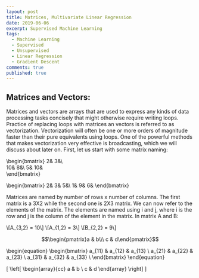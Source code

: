 ```yaml
---
layout: post
title: Matrices, Multivariate Linear Regression
date: 2019-06-06
excerpt: Supervised Machine Learning
tags:
  - Machine Learning
  - Supervised
  - Unsupervised
  - Linear Regression
  - Gradient Descent
comments: true
published: true
---
```


## Matrices and Vectors:
Matrices and vectors are arrays that are used to express any kinds of data processing tasks concisely that might otherwise require writing loops. Practice of replacing loops with matrices an vectors is referred to as vectorization. Vectorization will often be one or more orders of magnitude faster than their pure equivalents using loops. One of the powerful methods that makes vectorization very effective is broadcasting, which we will discuss about later on. First, let us start with some matrix naming:

\begin{bmatrix}
2&  3&\\\
10&  8&\\ 
5&  10&   
\end{bmatrix}

\begin{bmatrix}
2&  3&  5&\\ 
1&  9&  6& 
\end{bmatrix}

Matrices are named by number of rows x number of columns. The first matrix is a 3X2 while the second one is 2X3 matrix. We can now refer to the elements of the matrix. The elements are named using i and j, where i is the row and j is the column of the element in the matrix. In matrix A and B:

\\[A_{3,2} = 10\\]
\\[A_{1,2} = 3\\]
\\[B_{2,2} = 9\\]


$$\begin{pmatrix}a & b\\\ c & d\end{pmatrix}$$

\begin{equation}
   \begin{bmatrix} 
   a_{11} & a_{12} & a_{13}  \\
   a_{21} & a_{22} & a_{23}  \\
   a_{31} & a_{32} & a_{33}  \\
   \end{bmatrix} 
\end{equation}


\[
\left[
   \begin{array}{cc}
      a & b \\
      c & d 
   \end{array}
\right]
\]














